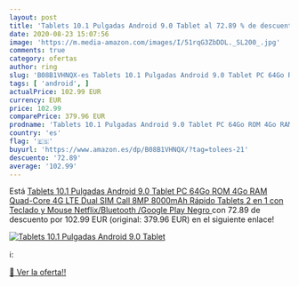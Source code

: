 ```yaml
---
layout: post
title: 'Tablets 10.1 Pulgadas Android 9.0 Tablet al 72.89 % de descuento'
date: 2020-08-23 15:07:56
image: 'https://m.media-amazon.com/images/I/51rqG3ZbDDL._SL200_.jpg'
comments: true
category: ofertas
author: ring
slug: 'B08B1VHNQX-es Tablets 10.1 Pulgadas Android 9.0 Tablet PC 64Go ROM 4Go...'
tags: [ 'android', ]
actualPrice: 102.99 EUR
currency: EUR
price: 102.99
comparePrice: 379.96 EUR
prodname: 'Tablets 10.1 Pulgadas Android 9.0 Tablet PC 64Go ROM 4Go RAM  Quad-Core 4G LTE Dual SIM Call 8MP 8000mAh  Rápido Tablets 2 en 1 con Teclado y Mouse Netflix/Bluetooth /Google Play  Negro '
country: 'es'
flag: '🇪🇸'
buyurl: 'https://www.amazon.es/dp/B08B1VHNQX/?tag=tolees-21'
descuento: '72.89'
average: '102.99'
---
```


Está [Tablets 10.1 Pulgadas Android 9.0 Tablet PC 64Go ROM 4Go RAM  Quad-Core 4G LTE Dual SIM Call 8MP 8000mAh  Rápido Tablets 2 en 1 con Teclado y Mouse Netflix/Bluetooth /Google Play  Negro ](https://www.amazon.es/dp/B08B1VHNQX/?tag=tolees-21) con 72.89 de descuento por 102.99 EUR (original: 379.96 EUR) en el siguiente enlace!

[![Tablets 10.1 Pulgadas Android 9.0 Tablet](https://m.media-amazon.com/images/I/51rqG3ZbDDL._SL200_.jpg)](https://www.amazon.es/dp/B08B1VHNQX/?tag=tolees-21)

ℹ️:


[🛒 Ver la oferta!!](https://www.amazon.es/dp/B08B1VHNQX/?tag=tolees-21)
